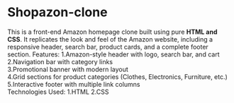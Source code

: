 # Shopazon-clone
This is a front-end Amazon homepage clone built using pure **HTML and CSS**. It replicates the look and feel of the Amazon website, including a responsive header, search bar, product cards, and a complete footer section.
Features:
1.Amazon-style header with logo, search bar, and cart  
2.Navigation bar with category links  
3.Promotional banner with modern layout  
4.Grid sections for product categories (Clothes, Electronics, Furniture, etc.)  
5.Interactive footer with multiple link columns  
Technologies Used:
1.HTML
2.CSS
